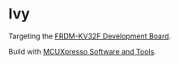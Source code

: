 # Ivy

Targeting the [FRDM-KV32F Development Board](https://www.nxp.com/support/developer-resources/hardware-development-tools/freedom-development-boards/mcu-boards/freedom-development-platform-for-kinetis-kv3x-family-mcus:FRDM-KV31F).

Build with [MCUXpresso Software and Tools](https://www.nxp.com/support/developer-resources/software-development-tools/mcuxpresso-software-and-tools:MCUXPRESSO).
